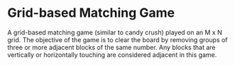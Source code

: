 # Grid-based Matching Game

A grid-based matching game (similar to candy crush) played on an M x N grid.
The objective of the game is to clear the board by removing groups of three or more adjacent blocks of the same number.
Any blocks that are vertically or horizontally touching are considered adjacent in this game.